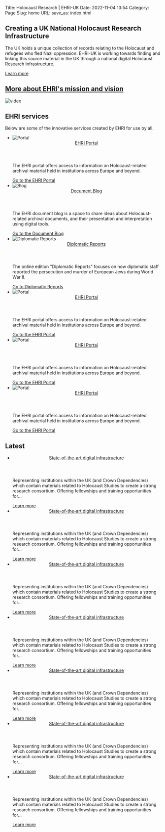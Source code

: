 Title: Holocaust Research | EHRI-UK
Date: 2022-11-04 13:54
Category: Page
Slug: home
URL: 
save_as: index.html

<section class="home hero">

<h1>Creating a UK National Holocaust Research Infrastructure</h1>

<p class="intro">
The UK holds a unique collection of records relating to the Holocaust and refugees who 
fled Nazi oppression. EHRI-UK is working towards finding and linking this source material 
in the UK through a national digital Holocaust Research Infrastructure.
</p>

<a class="button-primary" href="about">Learn more</a>

</section>

<section class="home video">

<h2><a href="https://www.youtube.com/embed/HR_R0SSMWz0">More about EHRI's mission and vision</a></h2>

<img class="video-placeholder" alt="video" src="/theme/images/video-placeholder.png"/>

<!--<iframe 
    width="560" 
    height="315" 
    src="https://www.youtube.com/embed/HR_R0SSMWz0" title="YouTube video player" 
    frameborder="0" 
    allow="accelerometer; autoplay; clipboard-write; encrypted-media; gyroscope; picture-in-picture" 
    allowfullscreen="">
</iframe>-->

</section>

<section class="home services">
<h2>EHRI services</h2>
<p>
Below are some of the innovative services created by EHRI for use by all.
</p>

<ul class="resource-cards">
    <li>
        <div class="resource-card">
            <div class="resource-img">
                <img src="/theme/images/cards-still-1.png" alt="Portal"/>
            </div>
            <div class="resource-info">
                <header><a href="https://portal.ehri-project.eu">EHRI Portal</a></header>
                <p>The EHRI portal offers access to information on Holocaust-related archival material held in institutions across Europe and beyond.</p>
                <a class="button-primary" href="https://portal.ehri-project.eu">Go to the EHRI Portal</a>
            </div>
        </div>
    </li>
    <li>
        <div class="resource-card">
            <div class="resource-img">
                <img src="/theme/images/names-2.png" alt="Blog"/>
            </div>
            <div class="resource-info">
                <header><a href="https://blog.ehri-project.eu">Document Blog</a></header>
                <p>The EHRI document blog is a space to share ideas about Holocaust-related archival documents, and their presentation and interpretation using digital tools.</p>
                <a class="button-primary" href="https://blog.ehri-project.eu">Go to the Document Blog</a>
            </div>
        </div>
    </li>
    <li>
        <div class="resource-card">
            <div class="resource-img">
                <img src="/theme/images/doklady-1.png" alt="Diplomatic Reports"/>
            </div>
            <div class="resource-info">
                <header><a href="https://diplomatic-reports.ehri-project.eu">Diplomatic Reports</a></header>
                <p>The online edition "Diplomatic Reports" focuses on how diplomatic staff reported the persecution and murder of European Jews during World War II.</p>
                <a class="button-primary" href="https://diplomatic-reports.ehri-project.eu">Go to Diplomatic Reports</a>
            </div>
        </div>
    </li>
    <li>
        <div class="resource-card">
            <div class="resource-img">
                <img src="/theme/images/cards-still-1.png" alt="Portal"/>
            </div>
            <div class="resource-info">
                <header><a href="https://portal.ehri-project.eu">EHRI Portal</a></header>
                <p>The EHRI portal offers access to information on Holocaust-related archival material held in institutions across Europe and beyond.</p>
                <a class="button-primary" href="https://portal.ehri-project.eu">Go to the EHRI Portal</a>
            </div>
        </div>
    </li>
    <li>
        <div class="resource-card">
            <div class="resource-img">
                <img src="/theme/images/cards-still-1.png" alt="Portal"/>
            </div>
            <div class="resource-info">
                <header><a href="https://portal.ehri-project.eu">EHRI Portal</a></header>
                <p>The EHRI portal offers access to information on Holocaust-related archival material held in institutions across Europe and beyond.</p>
                <a class="button-primary" href="https://portal.ehri-project.eu">Go to the EHRI Portal</a>
            </div>
        </div>
    </li>
    <li>
        <div class="resource-card">
            <div class="resource-img">
                <img src="/theme/images/cards-still-1.png" alt="Portal"/>
            </div>
            <div class="resource-info">
                <header><a href="https://portal.ehri-project.eu">EHRI Portal</a></header>
                <p>The EHRI portal offers access to information on Holocaust-related archival material held in institutions across Europe and beyond.</p>
                <a class="button-primary" href="https://portal.ehri-project.eu">Go to the EHRI Portal</a>
            </div>
        </div>
    </li>
</ul>

</section>

<section class="home latest">
<h2>Latest</h2>
<ul class="latest-cards">
    <li>
        <div class="latest-card">
            <header><a href="https://www.ehri-project.eu">State-of-the-art digital infrastructure</a></header>
            <p>Representing institutions within the UK (and Crown Dependencies) which contain materials 
                related to Holocaust Studies to create a strong research consortium. Offering fellowships and training opportunities for... </p>
            <a class="button-primary" href="https://www.ehri-project.eu">Learn more</a>
        </div>
    </li>
    <li>
        <div class="latest-card">
            <header><a href="https://www.ehri-project.eu">State-of-the-art digital infrastructure</a></header>
            <p>Representing institutions within the UK (and Crown Dependencies) which contain materials 
                related to Holocaust Studies to create a strong research consortium. Offering fellowships and training opportunities for... </p>
            <a class="button-primary" href="https://www.ehri-project.eu">Learn more</a>
        </div>
    </li>
    <li>
        <div class="latest-card">
            <header><a href="https://www.ehri-project.eu">State-of-the-art digital infrastructure</a></header>
            <p>Representing institutions within the UK (and Crown Dependencies) which contain materials 
                related to Holocaust Studies to create a strong research consortium. Offering fellowships and training opportunities for... </p>
            <a class="button-primary" href="https://www.ehri-project.eu">Learn more</a>
        </div>
    </li>
    <li>
        <div class="latest-card">
            <header><a href="https://www.ehri-project.eu">State-of-the-art digital infrastructure</a></header>
            <p>Representing institutions within the UK (and Crown Dependencies) which contain materials 
                related to Holocaust Studies to create a strong research consortium. Offering fellowships and training opportunities for... </p>
            <a class="button-primary" href="https://www.ehri-project.eu">Learn more</a>
        </div>
    </li>
    <li>
        <div class="latest-card">
            <header><a href="https://www.ehri-project.eu">State-of-the-art digital infrastructure</a></header>
            <p>Representing institutions within the UK (and Crown Dependencies) which contain materials 
                related to Holocaust Studies to create a strong research consortium. Offering fellowships and training opportunities for... </p>
            <a class="button-primary" href="https://www.ehri-project.eu">Learn more</a>
        </div>
    </li>
    <li>
        <div class="latest-card">
            <header><a href="https://www.ehri-project.eu">State-of-the-art digital infrastructure</a></header>
            <p>Representing institutions within the UK (and Crown Dependencies) which contain materials 
                related to Holocaust Studies to create a strong research consortium. Offering fellowships and training opportunities for... </p>
            <a class="button-primary" href="https://www.ehri-project.eu">Learn more</a>
        </div>
    </li>
    <li>
        <div class="latest-card">
            <header><a href="https://www.ehri-project.eu">State-of-the-art digital infrastructure</a></header>
            <p>Representing institutions within the UK (and Crown Dependencies) which contain materials 
                related to Holocaust Studies to create a strong research consortium. Offering fellowships and training opportunities for... </p>
            <a class="button-primary" href="https://www.ehri-project.eu">Learn more</a>
        </div>
    </li>
</ul>
</section>